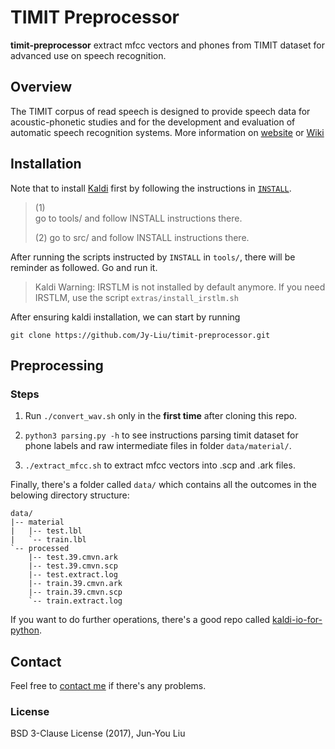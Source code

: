 # TIMIT Preprocessor

**timit-preprocessor** extract mfcc vectors and phones from TIMIT dataset for advanced use on speech recognition.

## Overview
The TIMIT corpus of read speech is designed to provide speech data for acoustic-phonetic studies and for the development and evaluation of automatic speech recognition systems. More information on [website](https://catalog.ldc.upenn.edu/ldc93s1) or [Wiki](https://en.wikipedia.org/wiki/TIMIT)

## Installation

Note that to install [Kaldi](https://github.com/kaldi-asr/kaldi) first by following the instructions in [`INSTALL`](https://github.com/kaldi-asr/kaldi/blob/master/INSTALL).

> (1)  
> go to tools/ and follow INSTALL instructions there.  
>
> (2) 
> go to src/ and follow INSTALL instructions there.  

After running the scripts instructed by `INSTALL` in `tools/`, there will be reminder as followed. Go and run it.

> Kaldi Warning: IRSTLM is not installed by default anymore. If you need IRSTLM, use the script `extras/install_irstlm.sh`

After ensuring kaldi installation, we can start by running

```
git clone https://github.com/Jy-Liu/timit-preprocessor.git
```

## Preprocessing

### Steps

1. Run `./convert_wav.sh` only in the **first time** after cloning this repo.

2. `python3 parsing.py -h` to see instructions parsing timit dataset for phone labels and raw intermediate files in folder `data/material/`.

3. `./extract_mfcc.sh` to extract mfcc vectors into .scp and .ark files.

Finally, there's a folder called `data/` which contains all the outcomes in the belowing directory structure:

```
data/
|-- material
|   |-- test.lbl
|   `-- train.lbl
`-- processed
    |-- test.39.cmvn.ark
    |-- test.39.cmvn.scp
    |-- test.extract.log
    |-- train.39.cmvn.ark
    |-- train.39.cmvn.scp
    `-- train.extract.log
```

If you want to do further operations, there's a good repo called [kaldi-io-for-python](https://github.com/vesis84/kaldi-io-for-python).

## Contact
Feel free to [contact me](mailto:junyouliu9@gmail.com) if there's any problems.

### License

BSD 3-Clause License (2017), Jun-You Liu
